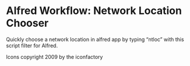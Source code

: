Alfred Workflow: Network Location Chooser
=========================================

Quickly choose a network location in alfred app by typing “ntloc” with this script filter for Alfred.


Icons copyright 2009 by the iconfactory
